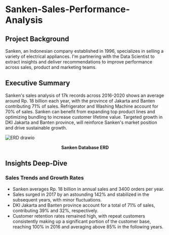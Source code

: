 # Sanken-Sales-Performance-Analysis

## Project Background
Sanken, an Indonesian company established in 1996, specializes in selling a variety of electrical appliances. I'm partnering with the Data Scientist to extract insights and deliver recommendations to improve performance across sales, product and marketing teams.

## Executive Summary
Sanken's sales analysis of 17k records across 2016-2020 shows an average around Rp. 18 billion each year, with the province of Jakarta and Banten contributing 71% of sales. Refrigerator and Washing Machine account for 70% of sales. Sanken can benefit from expanding top product lines and optimizing bundling to increase customer lifetime value. Targeted growth in DKI Jakarta and Banten province, will reinforce Sanken's market position and drive sustainable growth.

![ERD drawio](https://github.com/user-attachments/assets/aef40be3-75b0-4903-9036-12a896e4d847)

<p align="center"><strong>Sanken Database ERD</strong></p>

## Insights Deep-Dive
### Sales Trends and Growth Rates
- Sanken averages Rp. 18 billion in annual sales and 3400 orders per year.
- Sales surged in 2017 by an astounding 142% and stabilized in the subsequent years, with minor fluctuations.
- DKI Jakarta and Banten province account for a total of 71% of sales, contributing 39% and 32%, respectively.
- Customer retention rates remained high, with repeat customers consistently making up a significant portion of the customer base, reaching 100% in 2016 and averaging above 85% in the following years.
